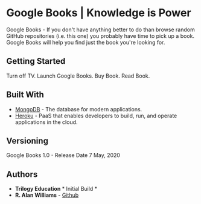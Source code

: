 # Google Books | Knowledge is Power

Google Books - If you don't have anything better to do than browse random GitHub repositories (i.e. this one) you probably have time to pick up a book. Google Books will help you find just the book you're looking for.

## Getting Started

Turn off TV.
Launch Google Books.
Buy Book.
Read Book.

## Built With

* [MongoDB](https://www.mongodb.com/) - The database for modern applications.
* [Heroku](https://www.heroku.com/) - PaaS that enables developers to build, run, and operate applications in the cloud.

## Versioning

Google Books 1.0 - Release Date 7 May, 2020

## Authors

* **Trilogy Education** * Initial Build * 
* **R. Alan Williams** - [Github](https://github.com/rwilliams01101)
